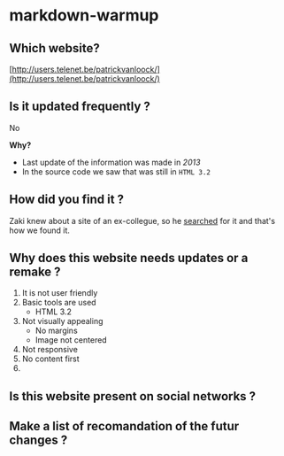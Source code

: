 # markdown-warmup

## Which website?
[http://users.telenet.be/patrickvanloock/](http://users.telenet.be/patrickvanloock/)

## Is it updated frequently ?

No

**Why?**
- Last update of the information was made in *2013*
- In the source code we saw that was still in ```HTML 3.2```

## How did you find it ?

Zaki knew about a site of an ex-collegue, so he [searched](https://www.google.com/search?q=charlene+van+Loock&source=lnms&tbm=isch&sa=X&ved=0ahUKEwi59MeBh7HXAhVYzmMKHQRvDesQ_AUICigB&biw=1536&bih=734#imgrc=GNT03_xTd4tm0M) for it and that's how we found it. <!-- We searched it on Google -->

## Why does this website needs updates or a remake ?

1. It is not user friendly
1. Basic tools are used
   - HTML 3.2
1. Not visually appealing
   - No margins
   - Image not centered
1. Not responsive
1. No content first
1. 

## Is this website present on social networks ?

## Make a list of recomandation of the futur changes ?
